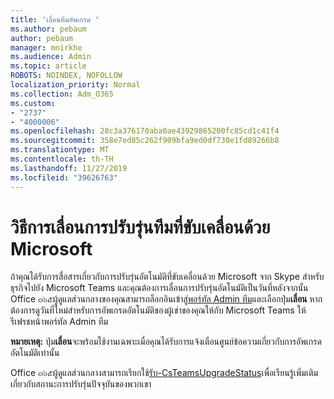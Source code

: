 ```yaml
---
title: 'เลื่อนทีมอัพเกรด '
ms.author: pebaum
author: pebaum
manager: mnirkhe
ms.audience: Admin
ms.topic: article
ROBOTS: NOINDEX, NOFOLLOW
localization_priority: Normal
ms.collection: Adm_O365
ms.custom:
- "2737"
- "4000006"
ms.openlocfilehash: 28c3a376170aba0ae43929865200fc85cd1c41f4
ms.sourcegitcommit: 358e7ed05c262f909bfa9ed0df730e1fd89266b8
ms.translationtype: MT
ms.contentlocale: th-TH
ms.lasthandoff: 11/27/2019
ms.locfileid: "39626763"
---
```

# <a name="how-to-postpone-the-microsoft-driven-teams-upgrade"></a>วิธีการเลื่อนการปรับรุ่นทีมที่ขับเคลื่อนด้วย Microsoft

ถ้าคุณได้รับการสื่อสารเกี่ยวกับการปรับรุ่นอัตโนมัติที่ขับเคลื่อนด้วย Microsoft จาก Skype สำหรับธุรกิจไปยัง Microsoft Teams และคุณต้องการเลื่อนการปรับรุ่นอัตโนมัติเป็นวันที่หลังจากนั้น Office ๓๖๕ผู้ดูแลส่วนกลางของคุณสามารถล็อกอินเข้าสู่[พอร์ทัล Admin ทีม](https://admin.teams.microsoft.com/dashboard)และเลือกปุ่ม**เลื่อน** หากต้องการดูวันที่ใหม่สำหรับการอัพเกรดอัตโนมัติของผู้เช่าของคุณให้กับ Microsoft Teams ให้รีเฟรชหน้าพอร์ทัล Admin ทีม

**หมายเหตุ:** ปุ่ม**เลื่อน**จะพร้อมใช้งานเฉพาะเมื่อคุณได้รับการแจ้งเตือนศูนย์ข้อความเกี่ยวกับการอัพเกรดอัตโนมัติเท่านั้น 

Office ๓๖๕ผู้ดูแลส่วนกลางสามารถเรียกใช้[รับ-CsTeamsUpgradeStatus](https://docs.microsoft.com/powershell/module/skype/get-csteamsupgradestatus?view=skype-ps)เพื่อเรียนรู้เพิ่มเติมเกี่ยวกับสถานะการปรับรุ่นปัจจุบันของพวกเขา 
